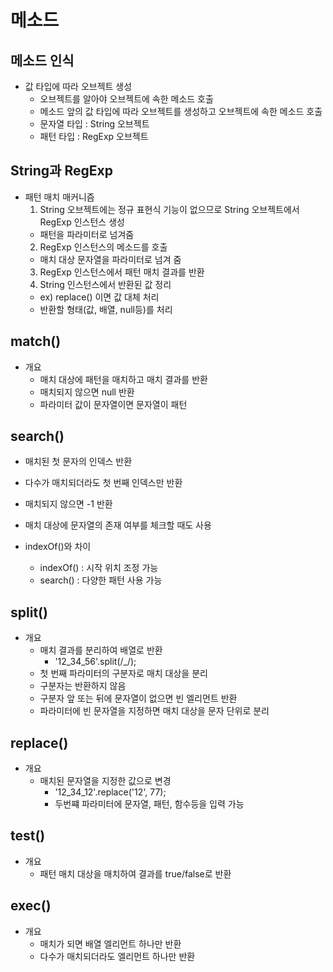 # 메소드

## 메소드 인식

* 값 타입에 따라 오브젝트 생성
  * 오브젝트를 알아야 오브젝트에 속한 메소드 호출
  * 메소드 앞의 값 타입에 따라 오브젝트를 생성하고 오브젝트에 속한 메소드 호출
  * 문자열 타입 : String 오브젝트
  * 패턴 타입 : RegExp 오브젝트

## String과 RegExp

* 패턴 매치 매커니즘
  1. String 오브젝트에는 정규 표현식 기능이 없으므로 String 오브젝트에서 RegExp 인스턴스 생성
    * 패턴을 파라미터로 넘겨줌
  2. RegExp 인스턴스의 메소드를 호출
    * 매치 대상 문자열을 파라미터로 넘겨 줌
  3. RegExp 인스턴스에서 패턴 매치 결과를 반환
  4. String 인스턴스에서 반환된 값 정리
    * ex) replace() 이면 값 대체 처리
    * 반환할 형태(값, 배열, null등)를 처리

## match()

* 개요
  * 매치 대상에 패턴을 매치하고 매치 결과를 반환
  * 매치되지 않으면 null 반환
  * 파라미터 값이 문자열이면 문자열이 패턴

## search()

* 매치된 첫 문자의 인덱스 반환
* 다수가 매치되더라도 첫 번째 인덱스만 반환
* 매치되지 않으면 -1 반환
* 매치 대상에 문자열의 존재 여부를 체크할 때도 사용

* indexOf()와 차이
  * indexOf() : 시작 위치 조정 가능
  * search() : 다양한 패턴 사용 가능

## split()

* 개요
  * 매치 결과를 분리하여 배열로 반환
    * '12_34_56'.split(/_/);
  * 첫 번째 파라미터의 구분자로 매치 대상을 분리
  * 구분자는 반환하지 않음
  * 구분자 앞 또는 뒤에 문자열이 없으면 빈 엘리먼트 반환
  * 파라미터에 빈 문자열을 지정하면 매치 대상을 문자 단위로 분리

## replace()

* 개요
  * 매치된 문자열을 지정한 값으로 변경
    * '12_34_12'.replace('12', 77);
    * 두번쨰 파라미터에 문자열, 패턴, 함수등을 입력 가능

## test()

* 개요
  * 패턴 매치 대상을 매치하여 결과를 true/false로 반환

## exec()

* 개요
  * 매치가 되면 배열 엘리먼트 하나만 반환
  * 다수가 매치되더라도 엘리먼트 하나만 반환
